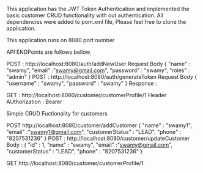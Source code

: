 This application has the JWT Token Authentication and implemented the basic customer CRUD functionality with out authentication.
All dependencies were added to pom.xml file, Please feel free to clone the application.

This application runs on 8080 port number

API ENDPoints are follows bellow,

POST : http://localhost:8080/auth/addNewUser
  Request Body
  {
      "name" : "swamy",
      "email" :"swamy@gmail.com",
      "password" : "swamy",
      "roles" : "admin"
  }
POST  : http://localhost:8080/auth/generateToken
  Request Body
  {
    "username" : "swamy",
    "password" : "swamy"
  }
  Response : <TOKEN>

GET : http://localhost:8080/customer/customerProfile/1
  Header
  AUthorization : Bearer <TOKEN>

Simple CRUD Fuctionality for customers

POST http://localhost:8080/customer/addCustomer
  {
    "name" : "swamy1",
    "email" :"swamy1@gmail.com",
    "customerStatus" : "LEAD",
    "phone" : "8207531236"
}
POST : http://localhost:8080/customer/updateCustomer
  Body :
    {
    "id" : 1,
    "name" : "swamy",
    "email" :"swamy@gmail.com",
    "customerStatus" : "LEAD",
    "phone" : "8207531236"
}

GET http://localhost:8080/customer/customerProfile/1




  

  
